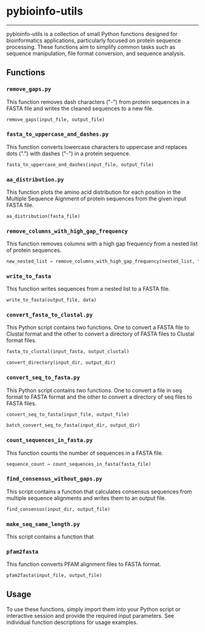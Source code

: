 # pybioinfo-utils

---
pybioinfo-utils is a collection of small Python functions designed for bioinformatics applications, particularly focused on protein sequence processing. These functions aim to simplify common tasks such as sequence manipulation, file format conversion, and sequence analysis.

## Functions

### `remove_gaps.py`

This function removes dash characters ("-") from protein sequences in a FASTA file and writes the cleaned sequences to a new file.

```python
remove_gaps(input_file, output_file)
```

### `fasta_to_uppercase_and_dashes.py`

This function converts lowercase characters to uppercase and replaces dots (".") with dashes ("-") in a protein sequence.

```python
fasta_to_uppercase_and_dashes(input_file, output_file)
```

### `aa_distribution.py`

This function plots the amino acid distribution for each position in the Multiple Sequence Aignment of protein sequences from the given input FASTA file.

```python
aa_distribution(fasta_file)
```

### `remove_columns_with_high_gap_frequency`

This function removes columns with a high gap frequency from a nested list of protein sequences.

```python
new_nested_list = remove_columns_with_high_gap_frequency(nested_list, threshold=0.5)
```

### `write_to_fasta`

This function writes sequences from a nested list to a FASTA file.

```python
write_to_fasta(output_file, data)
```

### `convert_fasta_to_clustal.py`

This Python script contains two functions. One to convert a FASTA file to Clustal format and the other to convert a directory of FASTA files to Clustal format files.

```python
fasta_to_clustal(input_fasta, output_clustal)
```
```python
convert_directory(input_dir, output_dir)
```

### `convert_seq_to_fasta.py`

This Python script contains two functions. One to convert a file in seq format to FASTA format and the other to convert a directory of seq files to FASTA files.

```python
convert_seq_to_fasta(input_file, output_file)
```
```python
batch_convert_seq_to_fasta(input_dir, output_dir)
```

### `count_sequences_in_fasta.py`

This function counts the number of sequences in a FASTA file.

```python
sequence_count = count_sequences_in_fasta(fasta_file)
```

### `find_consensus_without_gaps.py`

This script contains a function that calculates consensus sequences from multiple sequence alignments and writes them to an output file.

```python
find_consensus(input_dir, output_file)
```

### `make_seq_same_length.py`

This script contains a function that 

### `pfam2fasta`

This function converts PFAM alignment files to FASTA format.

```python
pfam2fasta(input_file, output_file)
```

## Usage

To use these functions, simply import them into your Python script or interactive session and provide the required input parameters. See individual function descriptions for usage examples.
